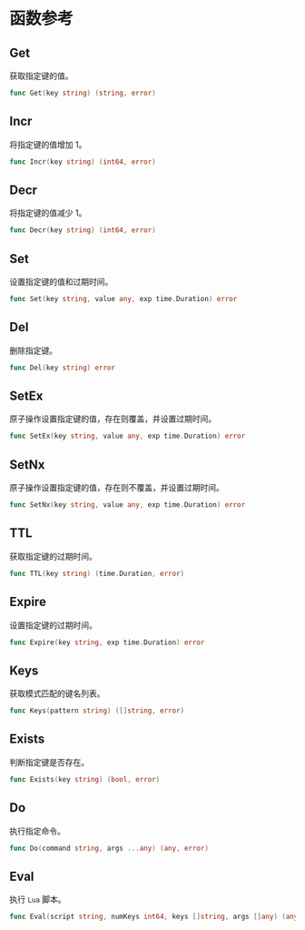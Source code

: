 # 函数参考

## Get
获取指定键的值。
```go
func Get(key string) (string, error)
```
## Incr
将指定键的值增加 1。
```go
func Incr(key string) (int64, error)
```

## Decr
将指定键的值减少 1。
```go
func Decr(key string) (int64, error)
```

## Set
设置指定键的值和过期时间。
```go
func Set(key string, value any, exp time.Duration) error
```

## Del
删除指定键。
```go
func Del(key string) error
```

## SetEx
原子操作设置指定键的值，存在则覆盖，并设置过期时间。
```go
func SetEx(key string, value any, exp time.Duration) error
```

## SetNx
原子操作设置指定键的值，存在则不覆盖，并设置过期时间。
```go
func SetNx(key string, value any, exp time.Duration) error
```

## TTL
获取指定键的过期时间。
```go
func TTL(key string) (time.Duration, error)
```

## Expire
设置指定键的过期时间。
```go
func Expire(key string, exp time.Duration) error
```

## Keys
获取模式匹配的键名列表。
```go
func Keys(pattern string) ([]string, error)
```

## Exists
判断指定键是否存在。
```go
func Exists(key string) (bool, error)
```

## Do
执行指定命令。
```go
func Do(command string, args ...any) (any, error)
```

## Eval
执行 `Lua` 脚本。
```go
func Eval(script string, numKeys int64, keys []string, args []any) (any, error)
```
